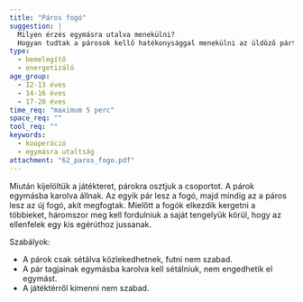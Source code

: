 ```yaml
---
title: "Páros fogó"
suggestion: | 
  Milyen érzés egymásra utalva menekülni?
  Hogyan tudtak a párosok kellő hatékonysággal menekülni az üldöző pártól? Volt-e bármiféle stratégiájuk? Eredményesnek bizonyult ez?
type:
  - bemelegítő
  - energetizáló
age_group:
  - 12-13 éves
  - 14-16 éves
  - 17-20 éves
time_req: "maximum 5 perc"
space_req: ""
tool_req: ""
keywords: 
  - kooperáció
  - egymásra utaltság
attachment: "62_paros_fogo.pdf"
---
```


Miután kijelöltük a játékteret, párokra osztjuk a csoportot. A párok egymásba karolva állnak. Az egyik pár lesz a fogó, majd mindig az a páros lesz az új fogó, akit megfogtak. Mielőtt a fogók elkezdik kergetni a többieket, háromszor meg kell fordulniuk a saját tengelyük körül, hogy az ellenfelek egy kis egérúthoz jussanak.

Szabályok:

* A párok csak sétálva közlekedhetnek, futni nem szabad.
* A pár tagjainak egymásba karolva kell sétálniuk, nem engedhetik el egymást.
* A játéktérről kimenni nem szabad.
  
  
